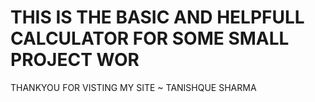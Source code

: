 # THIS IS THE BASIC AND HELPFULL CALCULATOR FOR  SOME SMALL PROJECT WOR
THANKYOU FOR  VISTING MY SITE 
~ TANISHQUE SHARMA
